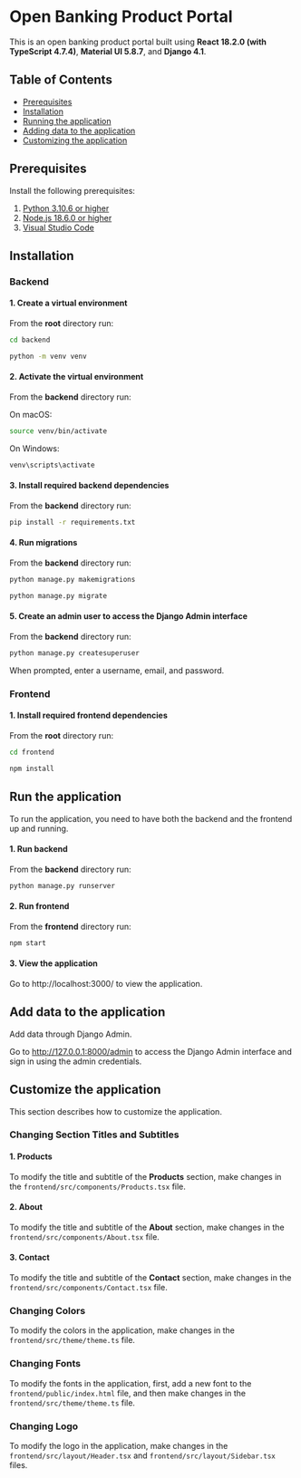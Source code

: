 # Open Banking Product Portal

This is an open banking product portal built using **React 18.2.0 (with TypeScript 4.7.4)**, **Material UI 5.8.7**, and **Django 4.1**.

## Table of Contents 
- [Prerequisites](#prerequisites)
- [Installation](#installation)
- [Running the application](#run-the-application)
- [Adding data to the application](#add-data-to-the-application)
- [Customizing the application](#customize-the-application)


## Prerequisites

Install the following prerequisites:

1. [Python 3.10.6 or higher](https://www.python.org/downloads/)
2. [Node.js 18.6.0 or higher](https://nodejs.org/en/)
3. [Visual Studio Code](https://code.visualstudio.com/download)


## Installation

### Backend

#### 1. Create a virtual environment

From the **root** directory run:

```bash
cd backend
```
```bash
python -m venv venv
```

#### 2. Activate the virtual environment

From the **backend** directory run:

On macOS:

```bash
source venv/bin/activate
```

On Windows:

```bash
venv\scripts\activate
```

#### 3. Install required backend dependencies

From the **backend** directory run:

```bash
pip install -r requirements.txt
```

#### 4. Run migrations

From the **backend** directory run:

```bash
python manage.py makemigrations
```
```bash
python manage.py migrate
```

#### 5. Create an admin user to access the Django Admin interface

From the **backend** directory run:

```bash
python manage.py createsuperuser
```

When prompted, enter a username, email, and password.

### Frontend

#### 1. Install required frontend dependencies

From the **root** directory run:

```bash
cd frontend
```
```bash
npm install
```

## Run the application

To run the application, you need to have both the backend and the frontend up and running.

#### 1. Run backend

From the **backend** directory run:

```bash
python manage.py runserver
```

#### 2. Run frontend

From the **frontend** directory run:

```bash
npm start
```

#### 3. View the application

Go to http://localhost:3000/ to view the application.


## Add data to the application

Add data through Django Admin.

Go to http://127.0.0.1:8000/admin to access the Django Admin interface and sign in using the admin credentials.

## Customize the application

This section describes how to customize the application. 

### Changing Section Titles and Subtitles 

#### 1. Products

To modify the title and subtitle of the **Products** section, make changes in the ```frontend/src/components/Products.tsx``` file.

#### 2. About

To modify the title and subtitle of the **About** section, make changes in the ```frontend/src/components/About.tsx``` file.

#### 3. Contact

To modify the title and subtitle of the **Contact** section, make changes in the ```frontend/src/components/Contact.tsx``` file.

### Changing Colors

To modify the colors in the application, make changes in the ```frontend/src/theme/theme.ts``` file.

### Changing Fonts

To modify the fonts in the application, first, add a new font to the ```frontend/public/index.html``` file, and then make changes in the ```frontend/src/theme/theme.ts``` file.

### Changing Logo

To modify the logo in the application, make changes in the ```frontend/src/layout/Header.tsx``` and ```frontend/src/layout/Sidebar.tsx``` files.
